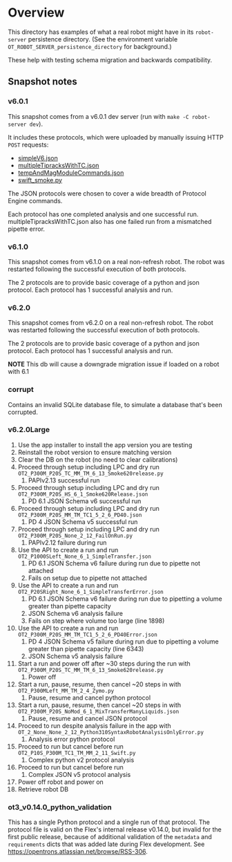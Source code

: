 # Overview

This directory has examples of what a real robot might have in its `robot-server` persistence directory. (See the environment variable `OT_ROBOT_SERVER_persistence_directory` for background.)

These help with testing schema migration and backwards compatibility.

## Snapshot notes

### v6.0.1

This snapshot comes from a v6.0.1 dev server (run with `make -C robot-server dev`).

It includes these protocols, which were uploaded by manually issuing HTTP `POST` requests:

- [simpleV6.json](https://github.com/Opentrons/opentrons/blob/4f9c72ab076692a377afc7245e857385935763a8/shared-data/protocol/fixtures/6/simpleV6.json)
- [multipleTipracksWithTC.json](https://github.com/Opentrons/opentrons/blob/4f9c72ab076692a377afc7245e857385935763a8/shared-data/protocol/fixtures/6/multipleTipracksWithTC.json)
- [tempAndMagModuleCommands.json](https://github.com/Opentrons/opentrons/blob/4f9c72ab076692a377afc7245e857385935763a8/shared-data/protocol/fixtures/6/tempAndMagModuleCommands.json)
- [swift_smoke.py](https://github.com/Opentrons/opentrons/blob/4f9c72ab076692a377afc7245e857385935763a8/g-code-testing/g_code_test_data/protocol/protocols/slow/swift_smoke.py)

The JSON protocols were chosen to cover a wide breadth of Protocol Engine commands.

Each protocol has one completed analysis and one successful run. multipleTipracksWithTC.json also has one failed run from a mismatched pipette error.

### v6.1.0

This snapshot comes from v6.1.0 on a real non-refresh robot. The robot was restarted following the successful execution of both protocols.

The 2 protocols are to provide basic coverage of a python and json protocol. Each protocol has 1 successful analysis and run.

### v6.2.0

This snapshot comes from v6.2.0 on a real non-refresh robot. The robot was restarted following the successful execution of both protocols.

The 2 protocols are to provide basic coverage of a python and json protocol. Each protocol has 1 successful analysis and run.

**NOTE** This db will cause a downgrade migration issue if loaded on a robot with 6.1

### corrupt

Contains an invalid SQLite database file, to simulate a database that's been corrupted.

### v6.2.0Large

1. Use the app installer to install the app version you are testing
1. Reinstall the robot version to ensure matching version
1. Clear the DB on the robot (no need to clear calibrations)
1. Proceed through setup including LPC and dry run `OT2_P300M_P20S_TC_MM_TM_6_13_Smoke620release.py`
   1. PAPIv2.13 successful run
1. Proceed through setup including LPC and dry run `OT2_P300M_P20S_HS_6_1_Smoke620Release.json`
   1. PD 6.1 JSON Schema v6 successful run
1. Proceed through setup including LPC and dry run `OT2_P300M_P20S_MM_TM_TC1_5_2_6_PD40.json`
   1. PD 4 JSON Schema v5 successful run
1. Proceed through setup including LPC and dry run `OT2_P300M_P20S_None_2_12_FailOnRun.py`
   1. PAPIv2.12 failure during run
1. Use the API to create a run and run `OT2_P1000SLeft_None_6_1_SimpleTransfer.json`
   1. PD 6.1 JSON Schema v6 failure during run due to pipette not attached
   1. Fails on setup due to pipette not attached
1. Use the API to create a run and run `OT2_P20SRight_None_6_1_SimpleTransferError.json`
   1. PD 6.1 JSON Schema v6 failure during run due to pipetting a volume greater than pipette capacity
   1. JSON Schema v6 analysis failure
   1. Fails on step where volume too large (line 1898)
1. Use the API to create a run and run `OT2_P300M_P20S_MM_TM_TC1_5_2_6_PD40Error.json`
   1. PD 4 JSON Schema v5 failure during run due to pipetting a volume greater than pipette capacity (line 6343)
   1. JSON Schema v5 analysis failure
1. Start a run and power off after ~30 steps during the run with `OT2_P300M_P20S_TC_MM_TM_6_13_Smoke620release.py`
   1. Power off
1. Start a run, pause, resume, then cancel ~20 steps in with `OT2_P300MLeft_MM_TM_2_4_Zymo.py`
   1. Pause, resume and cancel python protocol
1. Start a run, pause, resume, then cancel ~20 steps in with `OT2_P300M_P20S_NoMod_6_1_MixTransferManyLiquids.json`
   1. Pause, resume and cancel JSON protocol
1. Proceed to run despite analysis failure in the app with `OT_2_None_None_2_12_Python310SyntaxRobotAnalysisOnlyError.py`
   1. Analysis error python protocol
1. Proceed to run but cancel before run `OT2_P10S_P300M_TC1_TM_MM_2_11_Swift.py`
   1. Complex python v2 protocol analysis
1. Proceed to run but cancel before run
   1. Complex JSON v5 protocol analysis
1. Power off robot and power on
1. Retrieve robot DB

### ot3_v0.14.0_python_validation

This has a single Python protocol and a single run of that protocol. The protocol file is valid on the Flex's internal release v0.14.0, but invalid for the first public release, because of additional validation of the `metadata` and `requirements` dicts that was added late during Flex development. See https://opentrons.atlassian.net/browse/RSS-306.
